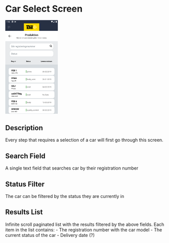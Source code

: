 # Car Select Screen


<img src="../assets/staff-car-select.png" width="33%" />

## Description

Every step that requires a selection of a car will first go through this screen.

## Search Field

A single text field that searches car by their registration number

## Status Filter

The car can be filtered by the status they are currently in

## Results List

Infinite scroll paginated list with the results filtered by the above fields. Each item in the list contains:
    - The registration number with the car model
    - The current status of  the car
    - Delivery date (?)
